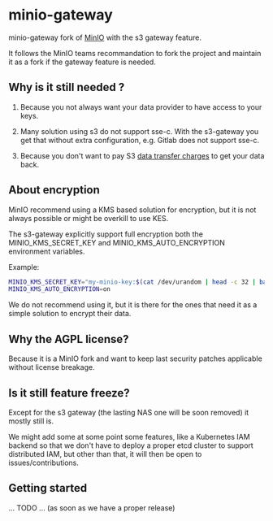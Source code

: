 # minio-gateway

minio-gateway fork of [MinIO](https://github.com/minio/minio) with the s3 gateway feature.

It follows the MinIO teams recommandation to fork the project and maintain it as a fork if the gateway feature is needed.

## Why is it still needed ?

1. Because you not always want your data provider to have access to your keys.

2. Many solution using s3 do not support sse-c. With the s3-gateway you get that without extra configuration, e.g. Gitlab does not support sse-c.

3. Because you don't want to pay S3 [data transfer charges](https://aws.amazon.com/s3/pricing/) to get your data back.

## About encryption

MinIO recommend using a KMS based solution for encryption, but it is not always possible or might be overkill to use KES.

The s3-gateway explicitly support full encryption both the MINIO_KMS_SECRET_KEY and MINIO_KMS_AUTO_ENCRYPTION environment variables.

Example:

```bash
MINIO_KMS_SECRET_KEY="my-minio-key:$(cat /dev/urandom | head -c 32 | base64 -)"
MINIO_KMS_AUTO_ENCRYPTION=on

```

We do not recommend using it, but it is there for the ones that need it as a simple solution to encrypt their data.

## Why the AGPL license?

Because it is a MinIO fork and want to keep last security patches applicable without license breakage.

## Is it still feature freeze?

Except for the s3 gateway (the lasting NAS one will be soon removed) it mostly still is.

We might add some at some point some features, like a Kubernetes IAM backend so that we don't have to deploy a proper etcd cluster to support distributed IAM, but other than that, it will then be open to issues/contributions.

<!-- ## How to use it? -->

## Getting started

... TODO ... (as soon as we have a proper release)
